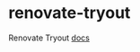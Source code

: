 # renovate-tryout

Renovate Tryout [docs](https://github.com/jan-kraemer/renovate-tryout/-/tree/v1.0.0/docs)
